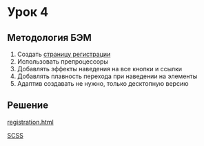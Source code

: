 # Урок 4

## Методология БЭМ

1. Создать [страницу регистрации](https://www.figma.com/file/TQaPa1gzsX6Qb4Gqj4fve7/Shop-(Copy)?node-id=110%3A162&t=IEptoEJXyB6cOyek-0)
2. Использовать препроцессоры
3. Добавлять эффекты наведения на все кнопки и ссылки
4. Добавлять плавность перехода при наведении на элементы
5. Адаптив создавать не нужно, только десктопную версию

## Решение

[registration.html](registration.html)

[SCSS](style.scss)